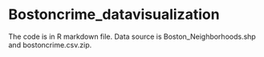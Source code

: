 # Bostoncrime_datavisualization
The code is in R markdown file. Data source is Boston_Neighborhoods.shp and bostoncrime.csv.zip.
